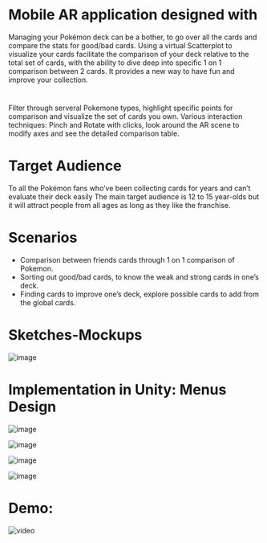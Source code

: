 # Mobile AR application designed with
Managing your Pokémon deck can be a bother, to go over all the cards and compare the stats for good/bad cards. 
Using a virtual Scatterplot to visualize your cards facilitate the comparison of your deck relative to the total set of cards, with the ability to dive deep into specific 1 on 1 comparison between 2 cards.
It provides a new way to have fun and improve your collection.

# 
Filter through serveral Pokemone types, highlight specific points for comparison and visualize the set of cards you own.
Various interaction techniques:
Pinch and Rotate with clicks,
look around the AR scene to modify axes and see the detailed comparison table.

# Target Audience
To all the Pokémon fans who’ve been collecting cards for years and can’t evaluate their deck easily
The main target audience is 12 to 15 year-olds but it will attract people from all ages as long as they like the franchise.

# Scenarios
- Comparison between friends cards through 1 on 1 comparison of Pokemon.
- Sorting out good/bad cards, to know the weak and strong cards in one’s deck.
- Finding cards to improve one’s deck, explore possible cards to add from the global cards.

# Sketches-Mockups
![image](https://github.com/MajdBitar1/Pokemon_Scatterplot/assets/107710502/2648468a-f068-4faa-84fa-58ba90789f63)

# Implementation in Unity: Menus Design

![image](https://github.com/MajdBitar1/Pokemon_Scatterplot/assets/107710502/73e3dd52-f644-4e2b-9ffd-9c564496d279)

![image](https://github.com/MajdBitar1/Pokemon_Scatterplot/assets/107710502/8b76dfdb-afdd-41a5-9dc4-000bdc37be1a)

![image](https://github.com/MajdBitar1/Pokemon_Scatterplot/assets/107710502/2a233a1c-e3a8-4fc7-9535-2cb8688a2dfc)

![image](https://github.com/MajdBitar1/Pokemon_Scatterplot/assets/107710502/eb1987df-d97f-4a3b-a69e-c0db0511e38d)

# Demo:
![video](https://github.com/MajdBitar1/Pokemon_Scatterplot/assets/107710502/e4e4c6d3-8267-436b-95e8-b45aecf97631)


